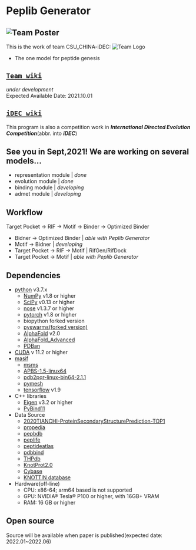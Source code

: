 # Peplib Generator
![Team Poster](https://github.com/Peldom/Peplib_Generator/blob/main/README_Support/Poster_v7.1.jpg)
--------------------------------------------------------------------------------
This is the work of team CSU_CHINA-iDEC:
![Team Logo](https://github.com/Peldom/Peplib_Generator/blob/main/README_Support/Teamlogo.png)
- The one model for peptide genesis
## [`Team wiki`](https://github.com/idec2021/CSU_CHINA)
*under development*   
Expected Available Date: 2021.10.01
## [`iDEC wiki`](http://idec.io)
This program is also a competition work in ***International Directed Evolution Competition***(abbr. into ***iDEC***)
## See you in Sept,2021! We are working on several models...
* representation module | *done*
* evolution module | *done*
* binding module | *developing*
* admet module | *developing*
## Workflow
Target Pocket -> RIF -> Motif -> Binder -> Optimized Binder
* Bidner -> Optimized Binder | *able with Peplib Generator*
* Motif -> Bidner | *developing*
* Target Pocket -> RIF -> Motif  | RifGen/RifDock
* Target Pocket -> Motif | *able with Peplib Generator*
## Dependencies
- [python](https://www.python.org/) v3.7.x
     * [NumPy](http://www.numpy.org/) v1.8 or higher
     * [SciPy](http://www.scipy.org/) v0.13 or higher
     * [nose](http://nose.readthedocs.io/en/latest/) v1.3.7 or higher
     * [pytorch](https://pytorch.org) v1.8 or higher
     * biopython forked version
     * [pyswarms(forked version)](https://github.com/Peldom/pyswarms)
     * [AlphaFold](https://github.com/deepmind/alphafold) v2.0
     * [AlphaFold_Advanced](AlphaFold2_advanced)
     * [PDBan](https://github.com/Maximato/PDBan)
- [CUDA](https://developer.nvidia.com/cuda-toolkit) v 11.2 or higher
- [masif](https://github.com/LPDI-EPFL/masif)
     * [msms](http://mgltools.scripps.edu/downloads)
     * [APBS-1.5-linux64](https://sourceforge.net/projects/apbs/files/apbs/apbs-1.5/)
     * [pdb2pqr-linux-bin64-2.1.1](https://github.com/Electrostatics/pdb2pqr)
     * [pymesh](https://github.com/PyMesh/PyMesh)
     * [tensorflow](https://github.com/tensorflow/tensorflow) v1.9
- C++ libraries 
     * [Eigen](http://eigen.tuxfamily.org/index.php?title=Main_Page) v3.2 or higher
     * [PyBind11](https://github.com/pybind/pybind11)
- Data Source
     * [2020TIANCHI-ProteinSecondaryStructurePrediction-TOP1](https://github.com/wudejian789/2020TIANCHI-ProteinSecondaryStructurePrediction-TOP1)
     * [propedia](http://bioinfo.dcc.ufmg.br/propedia)
     * [pepbdb](http://huanglab.phys.hust.edu.cn/pepbdb/)
     * [peplife](https://webs.iiitd.edu.in/raghava/peplife/index.php)
     * [peptideatlas](http://www.peptideatlas.org/builds/)
     * [pdbbind](http://www.pdbbind-cn.org/download.php)
     * [THPdb](https://figshare.com/articles/dataset/THPdb_Database_of_FDA_Approved_Peptide_and_Protein_Therapeutics/5198005)
     * [KnotProt2.0](https://knotprot.cent.uw.edu.pl/browse/)
     * [Cybase](http://www.cybase.org.au/index.php)
     * [KNOTTIN database](https://www.dsimb.inserm.fr/KNOTTIN/index.php)
- Hardware(off-line)
     * CPU: x86-64; arm64 based is not supported
     * GPU: NVIDIA® Tesla® P100 or higher, with 16GB+ VRAM
     * RAM: 16 GB or higher
## Open source
Source will be available when paper is published(expected date: 2022.01~2022.06)
